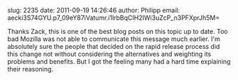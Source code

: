 slug:    2235
date:    2011-09-19 14:26:46
author:  Philipp
email:   aecki3S74GYU.p7_09eY87iVatumr.i1lrbBqCIH2IWi3uZcP_n3PFXprJh5M=

Thanks Zack, this is one of the best blog posts on this topic up to
date. Too bad Mozilla was not able to communicate this message much
earlier. I'm absolutely sure the people that decided on the rapid
release process did this change not without considering the
alternatives and weighting its problems and benefits. But I got the
feeling many had a hard time explaining their reasoning.
